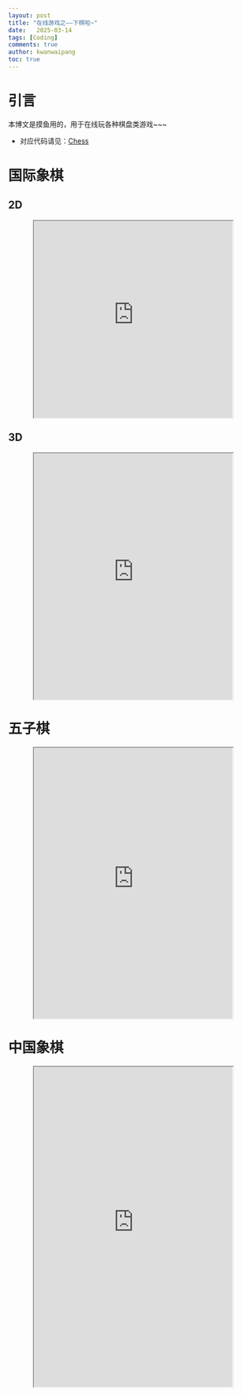 ```yaml
---
layout: post
title: "在线游戏之——下棋啦~"
date:   2025-03-14
tags: [Coding]
comments: true
author: kwanwaipang
toc: true
---
```



<!-- * 目录
{:toc} -->

# 引言
本博文是摸鱼用的，用于在线玩各种棋盘类游戏~~~

* 对应代码请见：[Chess](https://github.com/KwanWaiPang/Chess)


<!-- !!!!!!!!!!!!!!!!!!!!!!!!!!!!!!!!!!!!!!!!!!!!!!!!!!!!!!!!!!!!!!!!!!!!!!!!!!!!!!!!!!!!!!!!!!!!!!!!!!!!!!!!!!!!!!!!!!!!!!!!!!! -->
# 国际象棋

## 2D

<div align="center" style="
  position: relative; 
  width: 80%; 
  height: 400px;
  margin: 0 auto;
  border-radius: 15px;
  background: url('https://kwanwaipang.github.io/File/Representative_works/loading-icon.gif') center/contain no-repeat;
  ">
  <iframe width="100%" height="100%"
    src="https://kwanwaipang.github.io/Chess/Western_chess/"
  ></iframe>
</div>


## 3D

<div align="center" style="
  position: relative; 
  width: 80%; 
  height: 500px;
  margin: 0 auto;
  border-radius: 15px;
  background: url('https://kwanwaipang.github.io/File/Representative_works/loading-icon.gif') center/contain no-repeat;
  ">
  <iframe width="100%" height="100%"
    src="https://kwanwaipang.github.io/Chess/Western_chess/index3D.html"
  ></iframe>
</div>


# 五子棋

<div align="center" style="
  position: relative; 
  width: 80%; 
  height: 550px;
  margin: 0 auto;
  border-radius: 15px;
  background: url('https://kwanwaipang.github.io/File/Representative_works/loading-icon.gif') center/contain no-repeat;
  ">
  <iframe width="100%" height="100%"
    src="https://kwanwaipang.github.io/Chess/wuziqi.html"
  ></iframe>
</div>


# 中国象棋

<div align="center" style="
  position: relative; 
  width: 80%; 
  height: 650px;
  margin: 0 auto;
  border-radius: 15px;
  background: url('https://kwanwaipang.github.io/File/Representative_works/loading-icon.gif') center/contain no-repeat;
  ">
  <iframe width="100%" height="100%"
    src="https://kwanwaipang.github.io/Chess/Chinese_Chess/"
  ></iframe>
</div>

